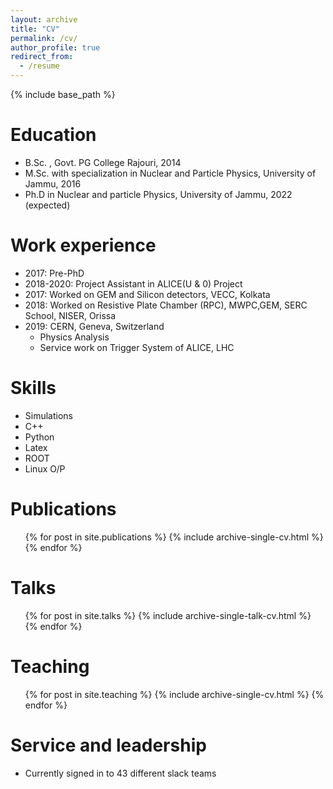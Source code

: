 ```yaml
---
layout: archive
title: "CV"
permalink: /cv/
author_profile: true
redirect_from:
  - /resume
---
```


{% include base_path %}

Education
======
* B.Sc. , Govt. PG College Rajouri, 2014
* M.Sc. with specialization in Nuclear and Particle Physics, University of Jammu, 2016
* Ph.D in Nuclear and particle Physics, University of Jammu, 2022 (expected)

Work experience
======
* 2017: Pre-PhD
* 2018-2020: Project Assistant in ALICE(U & 0) Project
* 2017: Worked on GEM and Silicon detectors, VECC, Kolkata
* 2018: Worked on Resistive Plate Chamber (RPC), MWPC,GEM, SERC School, NISER, Orissa
* 2019: CERN, Geneva, Switzerland
  * Physics Analysis
  * Service work on Trigger System of ALICE, LHC 
  
Skills
======
* Simulations
* C++
* Python
* Latex
* ROOT
* Linux O/P

Publications
======
  <ul>{% for post in site.publications %}
    {% include archive-single-cv.html %}
  {% endfor %}</ul>
  
Talks
======
  <ul>{% for post in site.talks %}
    {% include archive-single-talk-cv.html %}
  {% endfor %}</ul>
  
Teaching
======
  <ul>{% for post in site.teaching %}
    {% include archive-single-cv.html %}
  {% endfor %}</ul>
  
Service and leadership
======
* Currently signed in to 43 different slack teams
